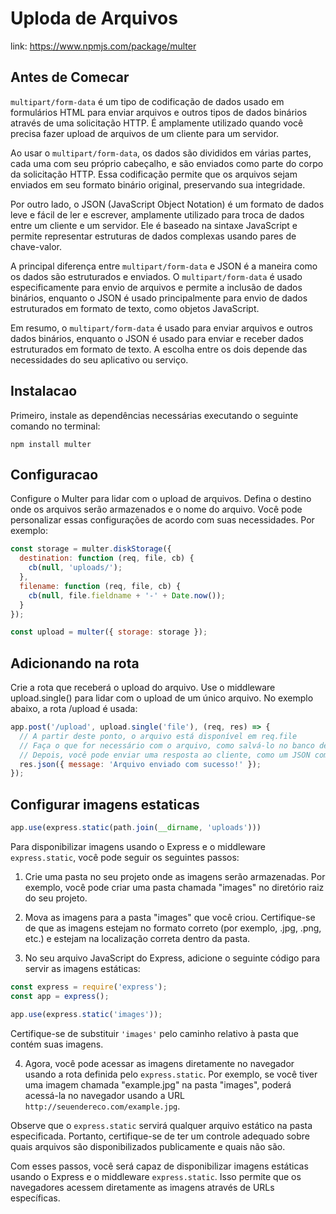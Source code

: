 # Uploda de Arquivos
link: https://www.npmjs.com/package/multer

## Antes de Comecar

`multipart/form-data` é um tipo de codificação de dados usado em formulários HTML para enviar arquivos e outros tipos de dados binários através de uma solicitação HTTP. É amplamente utilizado quando você precisa fazer upload de arquivos de um cliente para um servidor.

Ao usar o `multipart/form-data`, os dados são divididos em várias partes, cada uma com seu próprio cabeçalho, e são enviados como parte do corpo da solicitação HTTP. Essa codificação permite que os arquivos sejam enviados em seu formato binário original, preservando sua integridade.

Por outro lado, o JSON (JavaScript Object Notation) é um formato de dados leve e fácil de ler e escrever, amplamente utilizado para troca de dados entre um cliente e um servidor. Ele é baseado na sintaxe JavaScript e permite representar estruturas de dados complexas usando pares de chave-valor.

A principal diferença entre `multipart/form-data` e JSON é a maneira como os dados são estruturados e enviados. O `multipart/form-data` é usado especificamente para envio de arquivos e permite a inclusão de dados binários, enquanto o JSON é usado principalmente para envio de dados estruturados em formato de texto, como objetos JavaScript.

Em resumo, o `multipart/form-data` é usado para enviar arquivos e outros dados binários, enquanto o JSON é usado para enviar e receber dados estruturados em formato de texto. A escolha entre os dois depende das necessidades do seu aplicativo ou serviço.

## Instalacao

Primeiro, instale as dependências necessárias executando o seguinte comando no terminal:

```shell
npm install multer
```

## Configuracao

Configure o Multer para lidar com o upload de arquivos. Defina o destino onde os arquivos serão armazenados e o nome do arquivo. Você pode personalizar essas configurações de acordo com suas necessidades. Por exemplo:

```javascript
const storage = multer.diskStorage({
  destination: function (req, file, cb) {
    cb(null, 'uploads/');
  },
  filename: function (req, file, cb) {
    cb(null, file.fieldname + '-' + Date.now());
  }
});

const upload = multer({ storage: storage });
```

## Adicionando na rota

Crie a rota que receberá o upload do arquivo. Use o middleware upload.single() para lidar com o upload de um único arquivo. No exemplo abaixo, a rota /upload é usada:

```javascript
app.post('/upload', upload.single('file'), (req, res) => {
  // A partir deste ponto, o arquivo está disponível em req.file
  // Faça o que for necessário com o arquivo, como salvá-lo no banco de dados ou processá-lo
  // Depois, você pode enviar uma resposta ao cliente, como um JSON com uma mensagem de sucesso
  res.json({ message: 'Arquivo enviado com sucesso!' });
});
```

## Configurar imagens estaticas

```javascript
app.use(express.static(path.join(__dirname, 'uploads')))
```

Para disponibilizar imagens usando o Express e o middleware `express.static`, você pode seguir os seguintes passos:

1. Crie uma pasta no seu projeto onde as imagens serão armazenadas. Por exemplo, você pode criar uma pasta chamada "images" no diretório raiz do seu projeto.

2. Mova as imagens para a pasta "images" que você criou. Certifique-se de que as imagens estejam no formato correto (por exemplo, .jpg, .png, etc.) e estejam na localização correta dentro da pasta.

3. No seu arquivo JavaScript do Express, adicione o seguinte código para servir as imagens estáticas:
```javascript
const express = require('express');
const app = express();

app.use(express.static('images'));
```
Certifique-se de substituir `'images'` pelo caminho relativo à pasta que contém suas imagens.

4. Agora, você pode acessar as imagens diretamente no navegador usando a rota definida pelo `express.static`. Por exemplo, se você tiver uma imagem chamada "example.jpg" na pasta "images", poderá acessá-la no navegador usando a URL `http://seuendereco.com/example.jpg`.

Observe que o `express.static` servirá qualquer arquivo estático na pasta especificada. Portanto, certifique-se de ter um controle adequado sobre quais arquivos são disponibilizados publicamente e quais não são.

Com esses passos, você será capaz de disponibilizar imagens estáticas usando o Express e o middleware `express.static`. Isso permite que os navegadores acessem diretamente as imagens através de URLs específicas.

